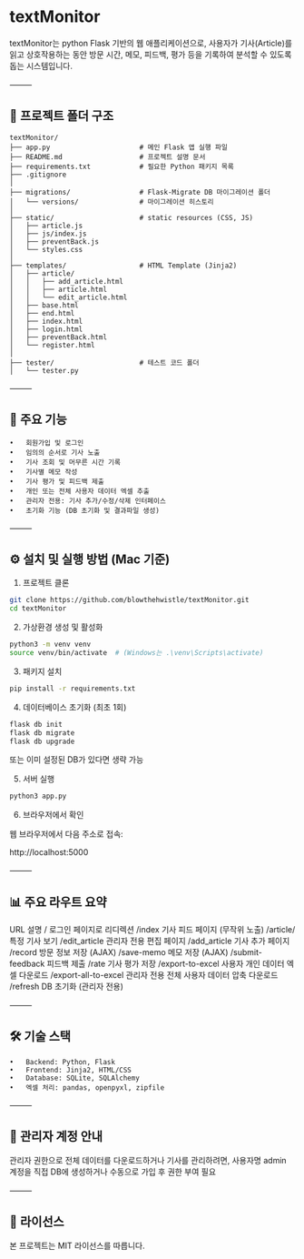# textMonitor

textMonitor는 python Flask 기반의 웹 애플리케이션으로, 사용자가 기사(Article)를 읽고 상호작용하는 동안 방문 시간, 메모, 피드백, 평가 등을 기록하여 분석할 수 있도록 돕는 시스템입니다. 

⸻

## 📁 프로젝트 폴더 구조

```
textMonitor/
├── app.py                      # 메인 Flask 앱 실행 파일
├── README.md                   # 프로젝트 설명 문서
├── requirements.txt            # 필요한 Python 패키지 목록
├── .gitignore                  
│
├── migrations/                 # Flask-Migrate DB 마이그레이션 폴더
│   └── versions/               # 마이그레이션 히스토리
│
├── static/                     # static resources (CSS, JS)
│   ├── article.js
│   ├── js/index.js
│   ├── preventBack.js
│   └── styles.css
│
├── templates/                  # HTML Template (Jinja2)
│   ├── article/
│   │   ├── add_article.html
│   │   ├── article.html
│   │   └── edit_article.html
│   ├── base.html
│   ├── end.html
│   ├── index.html
│   ├── login.html
│   ├── preventBack.html
│   └── register.html
│
├── tester/                     # 테스트 코드 폴더
│   └── tester.py
```

⸻


## 🧭 주요 기능
	•	회원가입 및 로그인
	•	임의의 순서로 기사 노출
	•	기사 조회 및 머무른 시간 기록
	•	기사별 메모 작성
	•	기사 평가 및 피드백 제출 
	•	개인 또는 전체 사용자 데이터 엑셀 추출
	•	관리자 전용: 기사 추가/수정/삭제 인터페이스
	•	초기화 기능 (DB 초기화 및 결과파일 생성)

⸻

## ⚙️ 설치 및 실행 방법 (Mac 기준)

1. 프로젝트 클론

```bash
git clone https://github.com/blowthehwistle/textMonitor.git
cd textMonitor
```
2. 가상환경 생성 및 활성화

```bash
python3 -m venv venv
source venv/bin/activate  # (Windows는 .\venv\Scripts\activate)
```

3. 패키지 설치

```bash
pip install -r requirements.txt
```

4. 데이터베이스 초기화 (최초 1회)

```bash
flask db init
flask db migrate
flask db upgrade
```

또는 이미 설정된 DB가 있다면 생략 가능


5. 서버 실행

```bash
python3 app.py
```

6. 브라우저에서 확인

웹 브라우저에서 다음 주소로 접속:

http://localhost:5000


⸻


## 📊 주요 라우트 요약

URL	설명
/	로그인 페이지로 리디렉션
/index	기사 피드 페이지 (무작위 노출)
/article/<id>	특정 기사 보기
/edit_article	관리자 전용 편집 페이지
/add_article	기사 추가 페이지
/record	방문 정보 저장 (AJAX)
/save-memo	메모 저장 (AJAX)
/submit-feedback	피드백 제출
/rate	기사 평가 저장
/export-to-excel	사용자 개인 데이터 엑셀 다운로드
/export-all-to-excel	관리자 전용 전체 사용자 데이터 압축 다운로드
/refresh	DB 초기화 (관리자 전용)


⸻

## 🛠 기술 스택
	•	Backend: Python, Flask
	•	Frontend: Jinja2, HTML/CSS
	•	Database: SQLite, SQLAlchemy
	•	엑셀 처리: pandas, openpyxl, zipfile

⸻

## 🔐 관리자 계정 안내


관리자 권한으로 전체 데이터를 다운로드하거나 기사를 관리하려면, 사용자명 admin 계정을 직접 DB에 생성하거나 수동으로 가입 후 권한 부여 필요

⸻

## 📝 라이선스

본 프로젝트는 MIT 라이선스를 따릅니다.